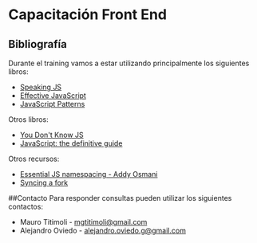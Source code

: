 # Capacitación Front End

## Bibliografía
Durante el training vamos a estar utilizando principalmente los siguientes libros:
- [Speaking JS](http://speakingjs.com)
- [Effective JavaScript](http://effectivejs.com)
- [JavaScript Patterns](http://www.amazon.com/JavaScript-Patterns-Stoyan-Stefanov/dp/0596806752)

Otros libros:
- [You Don't Know JS](http://youdontknowjs.com)
- [JavaScript: the definitive guide](http://www.amazon.com/JavaScript-Definitive-Guide-Activate-Guides-ebook/dp/B004XQX4K0)

Otros recursos:
- [Essential JS namespacing - Addy Osmani](https://addyosmani.com/blog/essential-js-namespacing/)
- [Syncing a fork](https://help.github.com/articles/syncing-a-fork/)

##Contacto
Para responder consultas pueden utilizar los siguientes contactos:
- Mauro Titimoli - mgtitimoli@gmail.com
- Alejandro Oviedo - alejandro.oviedo.g@gmail.com



